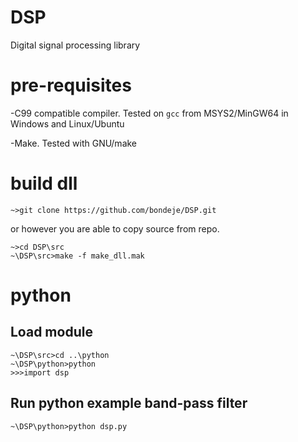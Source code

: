 # DSP
Digital signal processing library

# pre-requisites
-C99 compatible compiler. Tested on `gcc` from MSYS2/MinGW64 in Windows and Linux/Ubuntu

-Make. Tested with GNU/make

# build dll
```
~>git clone https://github.com/bondeje/DSP.git
```
or however you are able to copy source from repo.
```
~>cd DSP\src
~\DSP\src>make -f make_dll.mak
```

# python

## Load module
```
~\DSP\src>cd ..\python
~\DSP\python>python
>>>import dsp
```

## Run python example band-pass filter
```
~\DSP\python>python dsp.py
```